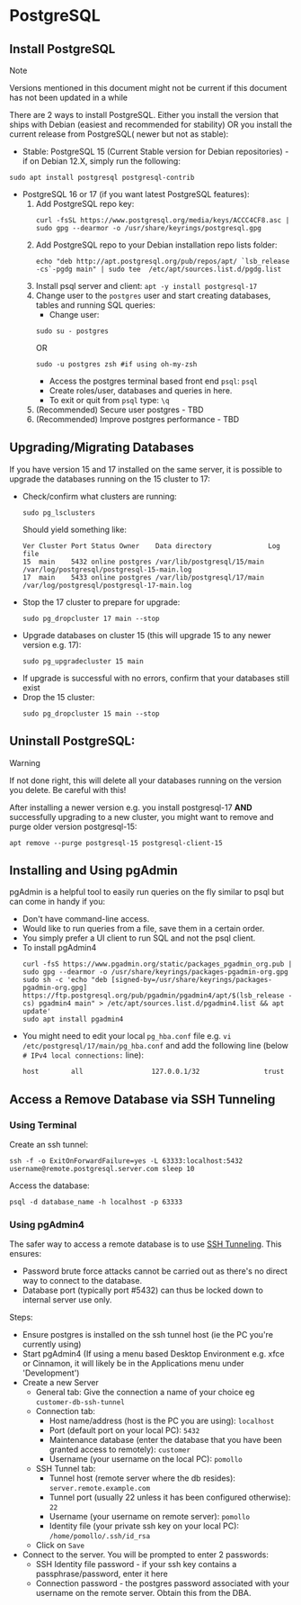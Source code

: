 # PostgreSQL

## Install PostgreSQL
> [!NOTE]
> Versions mentioned in this document might not be current if this document has not been updated in a while

There are 2 ways to install PostgreSQL. Either you install the version that ships with Debian (easiest and recommended for stability) OR you install the current release from PostgreSQL( newer but not as stable):
- Stable: PostgreSQL 15 (Current Stable version for Debian repositories) - if on Debian 12.X, simply run the following:
 ```
 sudo apt install postgresql postgresql-contrib
 ```
- PostgreSQL 16 or 17 (if you want latest PostgreSQL features):
   1. Add PostgreSQL repo key:
      ```
      curl -fsSL https://www.postgresql.org/media/keys/ACCC4CF8.asc | sudo gpg --dearmor -o /usr/share/keyrings/postgresql.gpg
      ```
   2. Add PostgreSQL repo to your Debian installation repo lists folder:
      ```
      echo "deb http://apt.postgresql.org/pub/repos/apt/ `lsb_release -cs`-pgdg main" | sudo tee  /etc/apt/sources.list.d/pgdg.list
      ```
   3. Install psql server and client: `apt -y install postgresql-17`
   4. Change user to the `postgres` user and start creating databases, tables and running SQL queries:
      - Change user:
      ```
      sudo su - postgres
      ```
      OR
      ```
      sudo -u postgres zsh #if using oh-my-zsh
      ```
      - Access the postgres terminal based front end `psql`:
      `psql`
      - Create roles/user, databases and queries in here.
      - To exit or quit from `psql` type: `\q`
   5. (Recommended) Secure user postgres - TBD
   6. (Recommended) Improve postgres performance - TBD

## Upgrading/Migrating Databases
If you have version 15 and 17 installed on the same server, it is possible to upgrade the databases running on the 15 cluster to 17:
- Check/confirm what clusters are running:
  ```
  sudo pg_lsclusters
  ```
  Should yield something like:
  ```
  Ver Cluster Port Status Owner    Data directory              Log file
  15  main    5432 online postgres /var/lib/postgresql/15/main /var/log/postgresql/postgresql-15-main.log
  17  main    5433 online postgres /var/lib/postgresql/17/main /var/log/postgresql/postgresql-17-main.log
  ```
- Stop the 17 cluster to prepare for upgrade:
  ```
  sudo pg_dropcluster 17 main --stop
  ```
- Upgrade databases on cluster 15 (this will upgrade 15 to any newer version e.g. 17):
  ```
  sudo pg_upgradecluster 15 main
  ```
- If upgrade is successful with no errors, confirm that your databases still exist
- Drop the 15 cluster:
  ```
  sudo pg_dropcluster 15 main --stop
  ```

## Uninstall PostgreSQL:
> [!WARNING]
> If not done right, this will delete all your databases running on the version you delete. Be careful with this!

After installing a newer version e.g. you install postgresql-17 **AND** successfully upgrading to a new cluster, you might want to remove and purge older version postgresql-15:
```
apt remove --purge postgresql-15 postgresql-client-15
```

## Installing and Using pgAdmin
pgAdmin is a helpful tool to easily run queries on the fly similar to psql but can come in handy if you:
- Don't have command-line access.
- Would like to run queries from a file, save them in a certain order.
- You simply prefer a UI client to run SQL and not the psql client.
- To install pgAdmin4
  ```
  curl -fsS https://www.pgadmin.org/static/packages_pgadmin_org.pub | sudo gpg --dearmor -o /usr/share/keyrings/packages-pgadmin-org.gpg
  sudo sh -c 'echo "deb [signed-by=/usr/share/keyrings/packages-pgadmin-org.gpg] https://ftp.postgresql.org/pub/pgadmin/pgadmin4/apt/$(lsb_release -cs) pgadmin4 main" > /etc/apt/sources.list.d/pgadmin4.list && apt update'
  sudo apt install pgadmin4
  ```
- You might need to edit your local `pg_hba.conf` file e.g. `vi /etc/postgresql/17/main/pg_hba.conf` and add the following line (below `# IPv4 local connections:` line):
  ```
  host        all                 127.0.0.1/32                trust
  ```

## Access a Remove Database via SSH Tunneling
### Using Terminal

Create an ssh tunnel:
```
ssh -f -o ExitOnForwardFailure=yes -L 63333:localhost:5432 username@remote.postgresql.server.com sleep 10
```

Access the database:
```
psql -d database_name -h localhost -p 63333
```

### Using pgAdmin4
The safer way to access a remote database is to use [SSH Tunneling](https://en.wikipedia.org/wiki/Tunneling_protocol#Secure_Shell_tunneling). This ensures:
- Password brute force attacks cannot be carried out as there's no direct way to connect to the database.
- Database port (typically port #5432) can thus be locked down to internal server use only.

Steps:
- Ensure postgres is installed on the ssh tunnel host (ie the PC you're currently using)
- Start pgAdmin4 (If using a menu based Desktop Environment e.g. xfce or Cinnamon, it will likely be in the Applications menu under 'Development')
- Create a new Server
  - General tab: Give the connection a name of your choice eg `customer-db-ssh-tunnel`
  - Connection tab:
    - Host name/address (host is the PC you are using): `localhost`
    - Port (default port on your local PC): `5432`
    - Maintenance database (enter the database that you have been granted access to remotely): `customer`
    - Username (your username on the local PC): `pomollo`
  - SSH Tunnel tab:
    - Tunnel host (remote server where the db resides): `server.remote.example.com`
    - Tunnel port (usually 22 unless it has been configured otherwise): `22`
    - Username (your username on remote server): `pomollo`
    - Identity file (your private ssh key on your local PC): `/home/pomollo/.ssh/id_rsa`
  - Click on `Save`
- Connect to the server. You will be prompted to enter 2 passwords:
  - SSH Identity file password - if your ssh key contains a passphrase/password, enter it here
  - Connection password - the postgres password associated with your username on the remote server. Obtain this from the DBA.
